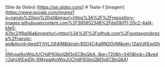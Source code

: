 [Site da Globo] (https://ge.globo.com/) # Teste-1
[imagem] (https://www.google.com/imgres?q=naruto%20pro%20git&imgurl=https%3A%2F%2Frepository-images.githubusercontent.com%2F385952348%2Fda10b111-20c2-4af4-bfe5-47bc21f6a06a&imgrefurl=https%3A%2F%2Fgithub.com%2Fgustavonobreza%2Fnaruto-api&docid=begSY7rH_G84IM&tbnid=8SO4C4qjRN2GVM&vet=12ahUKEwiDh-XMvpaIAxWtqJUCHdFKGboQM3oECBoQAA..i&w=720&h=540&hcb=2&ved=2ahUKEwiDh-XMvpaIAxWtqJUCHdFKGboQM3oECBoQAA)
